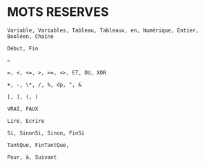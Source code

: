 # MOTS RESERVES

`Variable, Variables, Tableau, Tableaux, en, Numérique, Entier, Booléen, Chaîne`

`Début, Fin`

`←`

`=, <, <=, >, >=, <>, ET, OU, XOR`

`+, -, \*, /, %, dp, ^, &`

`[, ], (, )`

`VRAI, FAUX`

`Lire, Ecrire`

`Si, SinonSi, Sinon, FinSi`

`TantQue, FinTantQue,`

`Pour, à, Suivant`
